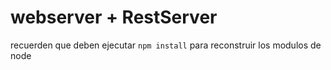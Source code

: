 # webserver + RestServer

recuerden que deben ejecutar ```npm install``` para reconstruir los modulos de node